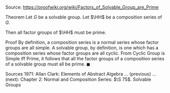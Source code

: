 # 

Source: https://proofwiki.org/wiki/Factors_of_Solvable_Group_are_Prime

Theorem
Let $G$ be a solvable group.
Let $\HH$ be a composition series of $G$.

Then all factor groups of $\HH$ must be prime.


Proof
By definition, a composition series is a normal series whose factor groups are all simple.
A solvable group, by definition, is one which has a composition series whose factor groups are all cyclic.
From Cyclic Group is Simple iff Prime, it follows that all the factor groups of a composition series of a solvable group must all be prime.
$\blacksquare$


Sources
1971: Allan Clark: Elements of Abstract Algebra ... (previous) ... (next): Chapter $2$: Normal and Composition Series: $\S 75$. Solvable Groups




